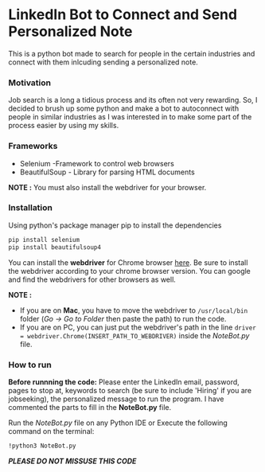 # LinkedIn Bot to Connect and Send Personalized Note

This is a python bot made to search for people in the certain industries and connect with them inlcuding sending a personalized note.

### Motivation
Job search is a long a tidious process and its often not very rewarding. So, I decided to brush up some python and make a bot to autoconnect with people in similar industries as I was interested in to make some part of the process easier by using my skills.

### Frameworks
- Selenium -Framework to control web browsers
- BeautifulSoup - Library for parsing HTML documents

**NOTE :** You must also install the webdriver for your browser.

### Installation
Using python's package manager pip to install the dependencies
``` sh
pip install selenium
pip install beautifulsoup4
```
You can install the **webdriver** for Chrome browser [here](https://chromedriver.chromium.org/downloads). Be sure to install the webdriver according to your chrome browser version. You can google and find the webdrivers for other browsers as well. 

**NOTE :** 
- If you are on **Mac**, you have to move the webdriver to ```/usr/local/bin``` folder (*Go -> Go to Folder* then paste the path) to run the code. 
- If you are on PC, you can just put the webdriver's path in the line ```driver = webdriver.Chrome(INSERT_PATH_TO_WEBDRIVER)```  inside the *NoteBot.py* file.


### How to run 

**Before runnning the code:** Please enter the LinkedIn email, password, pages to stop at, keywords to search (be sure to include 'Hiring' if you are jobseeking), the personalized message to run the program. I have commented the parts to fill in the **NoteBot.py** file. 

Run the *NoteBot.py* file on any Python IDE or Execute the following command on the terminal:
``` sh
!python3 NoteBot.py 
```


***PLEASE DO NOT MISSUSE THIS CODE***

